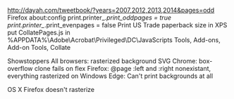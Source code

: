 http://dayah.com/tweetbook/?years=2007,2012,2013,2014&pages=odd
Firefox about:config
	print.printer_*.print_oddpages = true
	print.printer_*.print_evenpages = false
Print US Trade paperback size in XPS
put CollatePages.js in %APPDATA%\Adobe\Acrobat\Privileged\DC\JavaScripts
Tools, Add-ons, Add-on Tools, Collate

Showstoppers
All browsers: rasterized background SVG
Chrome: box-overflow clone fails on flex
Firefox: @page :left and :right nonexistant, everything rasterized on Windows
Edge: Can't print backgrounds at all

OS X Firefox doesn't rasterize
